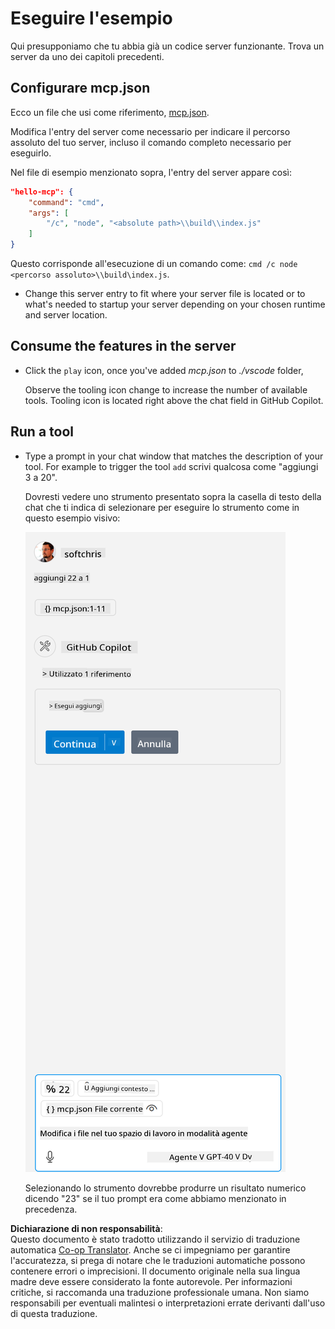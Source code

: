<!--
CO_OP_TRANSLATOR_METADATA:
{
  "original_hash": "96e08a8c1049dab757deb64cce4ea1e8",
  "translation_date": "2025-05-17T11:20:37+00:00",
  "source_file": "03-GettingStarted/04-vscode/solution/README.md",
  "language_code": "it"
}
-->
# Eseguire l'esempio

Qui presupponiamo che tu abbia già un codice server funzionante. Trova un server da uno dei capitoli precedenti.

## Configurare mcp.json

Ecco un file che usi come riferimento, [mcp.json](../../../../../03-GettingStarted/04-vscode/solution/mcp.json).

Modifica l'entry del server come necessario per indicare il percorso assoluto del tuo server, incluso il comando completo necessario per eseguirlo.

Nel file di esempio menzionato sopra, l'entry del server appare così:

```json
"hello-mcp": {
    "command": "cmd",
    "args": [
        "/c", "node", "<absolute path>\\build\\index.js"
    ]
}
```

Questo corrisponde all'esecuzione di un comando come: `cmd /c node <percorso assoluto>\\build\index.js`. 

- Change this server entry to fit where your server file is located or to what's needed to startup your server depending on your chosen runtime and server location.

## Consume the features in the server

- Click the `play` icon, once you've added *mcp.json* to *./vscode* folder, 

    Observe the tooling icon change to increase the number of available tools. Tooling icon is located right above the chat field in GitHub Copilot.

## Run a tool

- Type a prompt in your chat window that matches the description of your tool. For example to trigger the tool `add` scrivi qualcosa come "aggiungi 3 a 20".

    Dovresti vedere uno strumento presentato sopra la casella di testo della chat che ti indica di selezionare per eseguire lo strumento come in questo esempio visivo:

    ![VS Code che indica di voler eseguire uno strumento](../../../../../translated_images/vscode-agent.7f56a5ce3cef334adfe737514a7e8ac9384fa4161dd4df14bd3ddc9cd1a154f4.it.png)

    Selezionando lo strumento dovrebbe produrre un risultato numerico dicendo "23" se il tuo prompt era come abbiamo menzionato in precedenza.

**Dichiarazione di non responsabilità**:  
Questo documento è stato tradotto utilizzando il servizio di traduzione automatica [Co-op Translator](https://github.com/Azure/co-op-translator). Anche se ci impegniamo per garantire l'accuratezza, si prega di notare che le traduzioni automatiche possono contenere errori o imprecisioni. Il documento originale nella sua lingua madre deve essere considerato la fonte autorevole. Per informazioni critiche, si raccomanda una traduzione professionale umana. Non siamo responsabili per eventuali malintesi o interpretazioni errate derivanti dall'uso di questa traduzione.